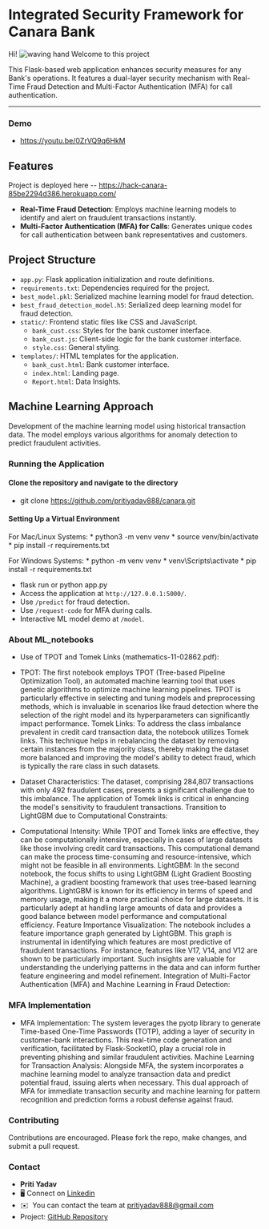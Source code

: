 # Integrated Security Framework for Canara Bank

Hi! ![waving hand](https://user-images.githubusercontent.com/18350557/176309783-0785949b-9127-417c-8b55-ab5a4333674e.gif) Welcome to this project

This Flask-based web application enhances security measures for any Bank's operations. It features a dual-layer security mechanism with Real-Time Fraud Detection and Multi-Factor Authentication (MFA) for call authentication.

--------------------------------------------------

### Demo 
* https://youtu.be/0ZrVQ9q6HkM

## Features

Project is deployed here -- https://hack-canara-85be2294d386.herokuapp.com/

<ul>
<li><b>Real-Time Fraud Detection</b>: Employs machine learning models to identify and alert on fraudulent transactions instantly.</li>
<li><b>Multi-Factor Authentication (MFA) for Calls</b>: Generates unique codes for call authentication between bank representatives and customers.</li>
</ul>

## Project Structure


- `app.py`: Flask application initialization and route definitions.
- `requirements.txt`: Dependencies required for the project.
- `best_model.pkl`: Serialized machine learning model for fraud detection.
- `best_fraud_detection_model.h5`: Serialized deep learning model for fraud detection.
- `static/`: Frontend static files like CSS and JavaScript.
  - `bank_cust.css`: Styles for the bank customer interface.
  - `bank_cust.js`: Client-side logic for the bank customer interface.
  - `style.css`: General styling.
- `templates/`: HTML templates for the application.
  - `bank_cust.html`: Bank customer interface.
  - `index.html`: Landing page.
  - `Report.html`: Data Insights.

## Machine Learning Approach

Development of the machine learning model using historical transaction data. The model employs various algorithms for anomaly detection to predict fraudulent activities.

### Running the Application

#### Clone the repository and navigate to the directory

* git clone https://github.com/pritiyadav888/canara.git

#### Setting Up a Virtual Environment
  For Mac/Linux Systems:
    * python3 -m venv venv
    * source venv/bin/activate
    * pip install -r requirements.txt

  For Windows Systems: 
    * python -m venv venv
    * venv\Scripts\activate
    * pip install -r requirements.txt
   
* flask run or python app.py
* Access the application at `http://127.0.0.1:5000/`.
* Use `/predict` for fraud detection.
* Use `/request-code` for MFA during calls.
* Interactive ML model demo at `/model`.

### About ML_notebooks 
* Use of TPOT and Tomek Links (mathematics-11-02862.pdf):

* TPOT: The first notebook employs TPOT (Tree-based Pipeline Optimization Tool), an automated machine learning tool that uses genetic algorithms to optimize machine learning pipelines. TPOT is particularly effective in selecting and tuning models and preprocessing methods, which is invaluable in scenarios like fraud detection where the selection of the right model and its hyperparameters can significantly impact performance.
Tomek Links: To address the class imbalance prevalent in credit card transaction data, the notebook utilizes Tomek links. This technique helps in rebalancing the dataset by removing certain instances from the majority class, thereby making the dataset more balanced and improving the model's ability to detect fraud, which is typically the rare class in such datasets.
* Dataset Characteristics: The dataset, comprising 284,807 transactions with only 492 fraudulent cases, presents a significant challenge due to this imbalance. The application of Tomek links is critical in enhancing the model's sensitivity to fraudulent transactions.
Transition to LightGBM due to Computational Constraints:

* Computational Intensity: While TPOT and Tomek links are effective, they can be computationally intensive, especially in cases of large datasets like those involving credit card transactions. This computational demand can make the process time-consuming and resource-intensive, which might not be feasible in all environments.
LightGBM: In the second notebook, the focus shifts to using LightGBM (Light Gradient Boosting Machine), a gradient boosting framework that uses tree-based learning algorithms. LightGBM is known for its efficiency in terms of speed and memory usage, making it a more practical choice for large datasets. It is particularly adept at handling large amounts of data and provides a good balance between model performance and computational efficiency.
Feature Importance Visualization: The notebook includes a feature importance graph generated by LightGBM. This graph is instrumental in identifying which features are most predictive of fraudulent transactions. For instance, features like V17, V14, and V12 are shown to be particularly important. Such insights are valuable for understanding the underlying patterns in the data and can inform further feature engineering and model refinement.
Integration of Multi-Factor Authentication (MFA) and Machine Learning in Fraud Detection:

### MFA Implementation 

* MFA Implementation: The system leverages the pyotp library to generate Time-based One-Time Passwords (TOTP), adding a layer of security in customer-bank interactions. This real-time code generation and verification, facilitated by Flask-SocketIO, play a crucial role in preventing phishing and similar fraudulent activities.
Machine Learning for Transaction Analysis: Alongside MFA, the system incorporates a machine learning model to analyze transaction data and predict potential fraud, issuing alerts when necessary. This dual approach of MFA for immediate transaction security and machine learning for pattern recognition and prediction forms a robust defense against fraud.
### Contributing

Contributions are encouraged. Please fork the repo, make changes, and submit a pull request.

### Contact

* **Priti Yadav**
* 🖥️ Connect on [Linkedin](http://www.linkedin.com/in/priti-yadavml/)
* ✉️  You can contact the team at [pritiyadav888@gmail.com](mailto:pritiyadav888@gmail.com)
* Project: [GitHub Repository](https://github.com/pritiyadav888/canara)





